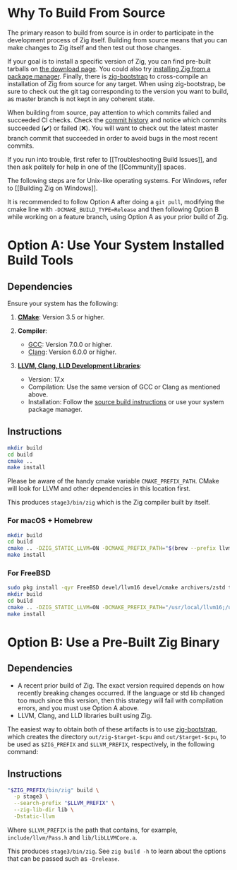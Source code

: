 # Why To Build From Source

The primary reason to build from source is in order to participate in the development process of Zig itself. Building from source means that you can make changes to Zig itself and then test out those changes.

If your goal is to install a specific version of Zig, you can find pre-built tarballs on [the download page](https://ziglang.org/download/). You could also try [installing Zig from a package manager](https://github.com/ziglang/zig/wiki/Install-Zig-from-a-Package-Manager). Finally, there is [zig-bootstrap](https://github.com/ziglang/zig-bootstrap) to cross-compile an installation of Zig from source for any target. When using zig-bootstrap, be sure to check out the git tag corresponding to the version you want to build, as master branch is not kept in any coherent state.

When building from source, pay attention to which commits failed and succeeded CI checks. Check the [commit history](https://github.com/ziglang/zig/commits/master) and notice which commits succeeded (:heavy_check_mark:) or failed (:x:). You will want to check out the latest master branch commit that succeeded in order to avoid bugs in the most recent commits.

If you run into trouble, first refer to [[Troubleshooting Build Issues]], and then ask politely for help in one of the [[Community]] spaces.

The following steps are for Unix-like operating systems. For Windows, refer to [[Building Zig on Windows]].

It is recommended to follow Option A after doing a `git pull`, modifying the cmake line with `-DCMAKE_BUILD_TYPE=Release` and then following Option B while working on a feature branch, using Option A as your prior build of Zig.

# Option A: Use Your System Installed Build Tools

## Dependencies

Ensure your system has the following:

1. **[CMake](https://cmake.org/files/)**: Version 3.5 or higher.

2. **Compiler**:

   - [GCC](https://gcc.gnu.org/releases.html): Version 7.0.0 or higher.
   - [Clang](https://releases.llvm.org/download.html): Version 6.0.0 or higher.

3. **[LLVM, Clang, LLD Development Libraries](https://releases.llvm.org/download.html)**:

   - Version: 17.x
   - Compilation: Use the same version of GCC or Clang as mentioned above.
   - Installation: Follow the [source build instructions](https://github.com/ziglang/zig/wiki/How-to-build-LLVM,-libclang,-and-liblld-from-source#posix) or use your system package manager.

## Instructions

```sh
mkdir build
cd build
cmake ..
make install
```

Please be aware of the handy cmake variable `CMAKE_PREFIX_PATH`. CMake will look for LLVM and other dependencies in this location first.

This produces `stage3/bin/zig` which is the Zig compiler built by itself.

### For macOS + Homebrew
```sh
mkdir build
cd build
cmake .. -DZIG_STATIC_LLVM=ON -DCMAKE_PREFIX_PATH="$(brew --prefix llvm);$(brew --prefix zstd)"
make install
```

### For FreeBSD

```sh
sudo pkg install -qyr FreeBSD devel/llvm16 devel/cmake archivers/zstd textproc/libxml2 archivers/lzma
mkdir build
cd build
cmake .. -DZIG_STATIC_LLVM=ON -DCMAKE_PREFIX_PATH="/usr/local/llvm16;/usr/local"
make install
```

# Option B: Use a Pre-Built Zig Binary

## Dependencies

 * A recent prior build of Zig. The exact version required depends on how recently breaking changes occurred. If the language or std lib changed too much since this version, then this strategy will fail with compilation errors, and you must use Option A above.
 * LLVM, Clang, and LLD libraries built using Zig.

The easiest way to obtain both of these artifacts is to use [zig-bootstrap](https://github.com/ziglang/zig-bootstrap), which creates the directory `out/zig-$target-$cpu` and `out/$target-$cpu`, to be used as `$ZIG_PREFIX` and `$LLVM_PREFIX`, respectively, in the following command:

## Instructions

```sh
"$ZIG_PREFIX/bin/zig" build \
  -p stage3 \
  --search-prefix "$LLVM_PREFIX" \
  --zig-lib-dir lib \
  -Dstatic-llvm
```

Where `$LLVM_PREFIX` is the path that contains, for example, `include/llvm/Pass.h` and `lib/libLLVMCore.a`.

This produces `stage3/bin/zig`. See `zig build -h` to learn about the options that can be passed such as `-Drelease`.
